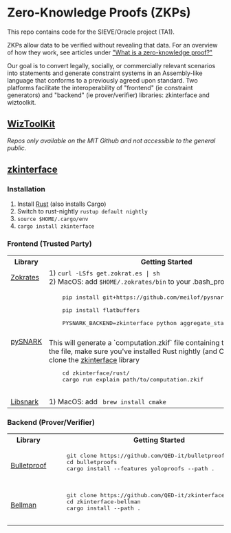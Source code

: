 # Zero-Knowledge Proofs (ZKPs)
This repo contains code for the SIEVE/Oracle project (TA1).

ZKPs allow data to be verified without revealing that data. For an overview of how they work, see articles under ["What is a zero-knowledge proof?"](https://zkp.science/)

Our goal is to convert legally, socially, or commercially relevant scenarios into statements and generate constraint systems in an Assembly-like language that conforms to a previously agreed upon standard. Two platforms facilitate the interoperability of "frontend" (ie constraint generators) and "backend" (ie prover/verifier) libraries: zkinterface and wiztoolkit.

## [WizToolKit](https://github.mit.edu/sieve-all/wiztoolkit)
*Repos only available on the MIT Github and not accessible to the general public.*

## [zkinterface](https://github.com/QED-it/zkinterface)

### Installation
1) Install [Rust](https://www.rust-lang.org/tools/install) (also installs Cargo)       
2) Switch to rust-nightly `rustup default nightly`       
3) `source $HOME/.cargo/env`  
4) `cargo install zkinterface`     

### Frontend (Trusted Party)

<table>
<tr>
  <th>Library</th>
  <th>Getting Started</th>
</tr>
<tr></tr>

<tr>
  <td><a href="https://zokrates.github.io/">Zokrates</a></td>
  <td>
  1) <code>curl -LSfs get.zokrat.es | sh</code> <br>  
  2) MacOS: add <code>$HOME/.zokrates/bin</code> to your .bash_profile
  </td>
</tr>
<tr></tr>

<tr>
  <td><a href="https://github.com/meilof/pysnark">pySNARK</a></td>
  <td>
    <pre lang="csharp">
    pip install git+https://github.com/meilof/pysnark <br>
    pip install flatbuffers <br>
    PYSNARK_BACKEND=zkinterface python aggregate_stats/pysnark/main.py
    </pre>
    This will generate a `computation.zkif` file containing the R1CS. To view the file, make sure you've installed Rust nightly (and Cargo) and have clone the
    <a href="https://github.com/QED-it/zkinterface">zkinterface</a> library  
    <pre>
    cd zkinterface/rust/
    cargo run explain path/to/computation.zkif
    </pre>
  </td>
</tr>
<tr></tr>

<tr>
  <td><a href="https://github.com/scipr-lab/libsnark">Libsnark</a></td>
  <td>
  1)  MacOS: add <code> brew install cmake </code> <br>  
  </td>
</tr>

</table>

### Backend (Prover/Verifier)
<table>
<tr>
  <th>Library</th>
  <th>Getting Started</th>
</tr>
<tr></tr>

<tr>
  <td><a href="">Bulletproof</a></td>
  <td>
    <pre lang="csharp">
    git clone https://github.com/QED-it/bulletproofs.git
    cd bulletproofs
    cargo install --features yoloproofs --path .
    </pre>
  </td>
</tr>
<tr></tr>

<tr>
  <td><a href="https://docs.rs/bellman/0.8.0/bellman/">Bellman</a></td>
  <td>
    <pre lang="csharp">
    git clone https://github.com/QED-it/zkinterface-bellman.git
    cd zkinterface-bellman
    cargo install --path .
    </pre>
  </td>
</tr>

</table>
